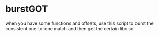 # burstGOT
when you have some functions  and  offsets, use this script to burst the consistent one-to-one match and then get the certain libc.so
